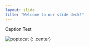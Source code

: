 ```yaml
---
layout: slide
title: "Welcome to our slide deck!"
---
```


Caption Test

![poptocat](https://octodex.github.com/images/poptocat.png)
{: .center}
